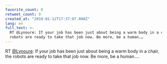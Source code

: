 ```yaml
---
favorite_count: 0
retweet_count: 0
created_at: "2019-01-12T17:37:07.000Z"
lang: en
full_text: >-
  RT @Lynoure: If your job has been just about being a warm body in a chair, the
  robots are ready to take that job now. Be more, be a human.…
---
```


RT [@Lynoure](https://twitter.com/Lynoure): If your job has been just about
being a warm body in a chair, the robots are ready to take that job now. Be
more, be a human.…
